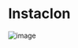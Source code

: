 # Instaclon

![image](https://user-images.githubusercontent.com/64809211/145874273-8fc5f0d4-4ecb-484d-9164-f1dc3b788ca3.png)

